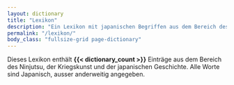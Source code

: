 ```yaml
---
layout: dictionary
title: "Lexikon"
description: "Ein Lexikon mit japanischen Begriffen aus dem Bereich des Ninjutsu, der Kriegskunst und der japanischen Geschichte"
permalink: "/lexikon/"
body_class: "fullsize-grid page-dictionary"
---
```


Dieses Lexikon enthält **{{< dictionary_count >}}** Einträge aus dem Bereich des Ninjutsu, der Kriegskunst und der japanischen Geschichte. Alle Worte sind Japanisch, ausser anderweitig angegeben.
